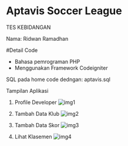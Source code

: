 # Aptavis Soccer League
TES KEBIDANGAN

Nama: Ridwan Ramadhan

#Detail Code
- Bahasa pemrograman PHP
- Menggunakan Framework Codeigniter

SQL pada home code dedngan: aptavis.sql

Tampilan Aplikasi

1. Profile Developer
![img1](https://github.com/ridwanokimmm/AptivisSoccerLeague/assets/34051898/3d391194-fa5c-48e2-94b5-3f16db531002)

2. Tambah Data Klub
![img2](https://github.com/ridwanokimmm/AptivisSoccerLeague/assets/34051898/569dbda5-d868-4e45-9598-7105e6e95dfe)

3. Tambah Data Skor
![img3](https://github.com/ridwanokimmm/AptivisSoccerLeague/assets/34051898/3a4b2387-f454-449a-9a69-b310a8ac75e6)

4. Lihat Klasemen
![img4](https://github.com/ridwanokimmm/AptivisSoccerLeague/assets/34051898/b84bb4f8-e87f-4c60-bbdf-4027015db51f)
